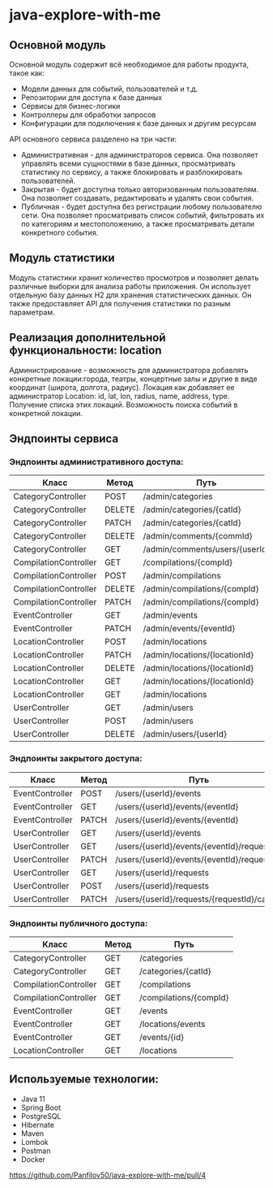 # java-explore-with-me

## Основной модуль

Основной модуль содержит всё необходимое для работы продукта, такое как:

- Модели данных для событий, пользователей и т.д.
- Репозитории для доступа к базе данных
- Сервисы для бизнес-логики
- Контроллеры для обработки запросов
- Конфигурации для подключения к базе данных и другим ресурсам

API основного сервиса разделено на три части:

- Административная - для администраторов сервиса. Она позволяет управлять всеми сущностями в базе данных, просматривать статистику по сервису, а также блокировать и разблокировать пользователей.
- Закрытая - будет доступна только авторизованным пользователям. Она позволяет создавать, редактировать и удалять свои события.
- Публичная - будет доступна без регистрации любому пользователю сети. Она позволяет просматривать список событий, фильтровать их по категориям и местоположению, а также просматривать детали конкретного события.


## Модуль статистики

Модуль статистики хранит количество просмотров и позволяет делать различные выборки для анализа работы приложения. Он использует отдельную базу данных H2 для хранения статистических данных. Он также предоставляет API для получения статистики по разным параметрам.

## Реализация дополнительной функциональности: location

Администрирование - возможность для администратора добавлять конкретные локации:города, театры, концертные залы и другие в виде координат (широта, долгота, радиус).
Локация как добавляет ее администратор Location: id, lat, lon, radius, name, address, type.
Получение списка этих локаций.
Возможность поиска событий в конкретной локации.

## Эндпоинты сервиса
### Эндпоинты административного доступа:

| Класс                 | Метод   | Путь                           |
|-----------------------|---------|--------------------------------|
| CategoryController    | POST    | /admin/categories              |
| CategoryController    | DELETE  | /admin/categories/{catId}      | 
| CategoryController    | PATCH   | /admin/categories/{catId}      | 
| CategoryController    | DELETE  | /admin/comments/{commId}       | 
| CategoryController    | GET     | /admin/comments/users/{userId} | 
| CompilationController | GET     | /compilations/{compId}         |
| CompilationController | POST    | /admin/compilations            |
| CompilationController | DELETE  | /admin/compilations/{compId}   |
| CompilationController | PATCH   | /admin/compilations/{compId}   |
| EventController       | GET     | /admin/events                  |
| EventController       | PATCH   | /admin/events/{eventId}        |
| LocationController    | POST    | /admin/locations               |
| LocationController    | PATCH   | /admin/locations/{locationId}  |
| LocationController    | DELETE  | /admin/locations/{locationId}  |
| LocationController    | GET     | /admin/locations/{locationId}  |
| LocationController    | GET     | /admin/locations               |
| UserController        | GET     | /admin/users                   |
| UserController        | POST    | /admin/users                   |
| UserController        | DELETE  | /admin/users/{userId}          |


### Эндпоинты закрытого доступа:
| Класс             | Метод  | Путь                                        |
|-------------------|--------|---------------------------------------------|
| EventController   | POST   | /users/{userId}/events                      |
| EventController   | GET    | /users/{userId}/events/{eventId}            |
| EventController   | PATCH  | /users/{userId}/events/{eventId}            |
| UserController    | GET    | /users/{userId}/events                      |
| UserController    | GET    | /users/{userId}/events/{eventId}/requests   |
| UserController    | PATCH  | /users/{userId}/events/{eventId}/requests   |
| UserController    | GET    | /users/{userId}/requests                    |
| UserController    | POST   | /users/{userId}/requests                    |
| UserController    | PATCH  | /users/{userId}/requests/{requestId}/cancel |


### Эндпоинты публичного доступа:
| Класс                 | Метод | Путь                   |
|-----------------------|-------|------------------------|
| CategoryController    | GET   | /categories            |
| CategoryController    | GET   | /categories/{catId}    |
| CompilationController | GET   | /compilations          |
| CompilationController | GET   | /compilations/{compId} |
| EventController       | GET   | /events                |
| EventController       | GET   | /locations/events      |
| EventController       | GET   | /events/{id}           |
| LocationController    | GET   | /locations             |

## Используемые технологии:
- Java 11
- Spring Boot
- PostgreSQL
- Hibernate
- Maven
- Lombok
- Postman
- Docker

https://github.com/Panfilov50/java-explore-with-me/pull/4

